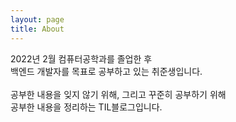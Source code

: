 ```yaml
---
layout: page
title: About
---
```


<p class="message">
  2022년 2월 컴퓨터공학과를 졸업한 후<br>
  백엔드 개발자를 목표로 공부하고 있는 취준생입니다.<br><br>
  공부한 내용을 잊지 않기 위해, 그리고 꾸준히 공부하기 위해<br>
  공부한 내용을 정리하는 TIL블로그입니다. <br><br>
</p>
